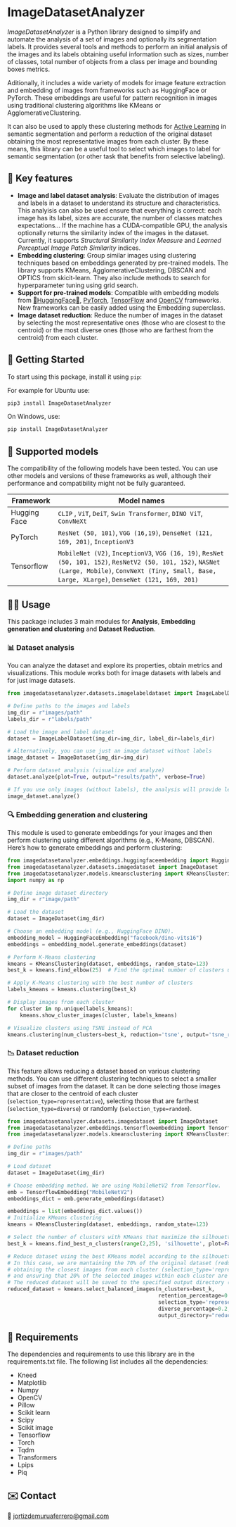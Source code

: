 # ImageDatasetAnalyzer

*ImageDatasetAnalyzer* is a Python library designed to simplify and automate the analysis of a set of images and optionally its segmentation labels. It provides several tools and methods to perform an initial analysis of the images and its labels obtaining useful information such as sizes, number of classes, total number of objects from a class per image and bounding boxes metrics. 

Aditionally, it includes a wide variety of models for image feature extraction and embedding of images from frameworks such as HuggingFace or PyTorch. These embeddings are useful for pattern recognition in images using traditional clustering algorithms like KMeans or AgglomerativeClustering. 

It can also be used to apply these clustering methods for [Active Learning](https://en.wikipedia.org/wiki/Active_learning_(machine_learning)) in semantic segmentation and perform a reduction of the original dataset obtaining the most representative images from each cluster. By these means, this library can be a useful tool to select which images to label for semantic segmentation (or other task that benefits from selective labeling).

## 🔧 Key features

* **Image and label dataset analysis**: Evaluate the distribution of images and labels in a dataset to understand its structure and characteristics. This analyisis can also be used ensure that everything is correct: each image has its label, sizes are accurate, the number of classes matches expectations... If the machine has a CUDA-compatible GPU, the analysis optionally returns the similarity index of the images in the dataset. Currently, it supports *Structural Similarity Index Measure* and *Learned Perceptual Image Patch Similarity* indices.
* **Embedding clustering**: Group similar images using clustering techniques based on embeddings generated by pre-trained models. The library supports KMeans, AgglomerativeClustering, DBSCAN and OPTICS from skicit-learn. They also include methods to search for hyperparameter tuning using grid search.
* **Support for pre-trained models**: Compatible with embedding models from [🤗HuggingFace🤗](https://huggingface.co/), [PyTorch](https://pytorch.org/), [TensorFlow](https://www.tensorflow.org/) and [OpenCV](https://opencv.org/) frameworks. New frameworks can be easily added using the Embedding superclass.
* **Image dataset reduction**: Reduce the number of images in the dataset by selecting the most representative ones (those who are closest to the centroid) or the most diverse ones (those who are farthest from the centroid) from each cluster.   

## 🚀 Getting Started

To start using this package, install it using `pip`:

For example for Ubuntu use:
```bash
pip3 install ImageDatasetAnalyzer
```

On Windows, use:
```bash
pip install ImageDatasetAnalyzer
```

## 🤖 Supported models

The compatibility of the following models have been tested. You can use other models and versions of these frameworks as well, although their performance and compatibility might not be fully guaranteed.

| Framework     | Model names     |   
|--------------------------|---------------------|
| Hugging Face             | ``CLIP`` , ``ViT``, ``DeiT``,   ``Swin Transformer``,  ``DINO ViT``, ``ConvNeXt``   | 
| PyTorch                  | ``ResNet (50, 101)``, ``VGG (16,19)``, ``DenseNet (121, 169, 201)``, ``InceptionV3``       | 
| Tensorflow               | ``MobileNet (V2)``, ``InceptionV3``, ``VGG (16, 19)``, ``ResNet (50, 101, 152)``,  ``ResNetV2 (50, 101, 152)``, ``NASNet (Large, Mobile)``, ``ConvNeXt (Tiny, Small, Base, Large, XLarge)``, ``DenseNet (121, 169, 201)`` | 

## 👩‍💻 Usage
This package includes 3 main modules for **Analysis**, **Embedding generation and clustering** and **Dataset Reduction**.

### 📊 Dataset analysis
You can analyze the dataset and explore its properties, obtain metrics and visualizations. This module works both for image datasets with labels and for just image datasets.

```python
from imagedatasetanalyzer.datasets.imagelabeldataset import ImageLabelDataset

# Define paths to the images and labels
img_dir = r"images/path"
labels_dir = r"labels/path"

# Load the image and label dataset
dataset = ImageLabelDataset(img_dir=img_dir, label_dir=labels_dir)

# Alternatively, you can use just an image dataset without labels
image_dataset = ImageDataset(img_dir=img_dir)

# Perform dataset analysis (visualize and analyze)
dataset.analyze(plot=True, output="results/path", verbose=True)

# If you use only images (without labels), the analysis will provide less information
image_dataset.analyze()
```

### 🔍 Embedding generation and clustering
This module is used to generate embeddings for your images and then perform clustering using different algorithms (e.g., K-Means, DBSCAN). Here’s how to generate embeddings and perform clustering:

```python
from imagedatasetanalyzer.embeddings.huggingfaceembedding import HuggingFaceEmbedding
from imagedatasetanalyzer.datasets.imagedataset import ImageDataset
from imagedatasetanalyzer.models.kmeansclustering import KMeansClustering
import numpy as np

# Define image dataset directory
img_dir = r"image/path"

# Load the dataset
dataset = ImageDataset(img_dir)

# Choose an embedding model (e.g., HuggingFace DINO).
embedding_model = HuggingFaceEmbedding("facebook/dino-vits16")
embeddings = embedding_model.generate_embeddings(dataset)

# Perform K-Means clustering
kmeans = KMeansClustering(dataset, embeddings, random_state=123)
best_k = kmeans.find_elbow(25)  # Find the optimal number of clusters using the elbow method

# Apply K-Means clustering with the best number of clusters
labels_kmeans = kmeans.clustering(best_k)

# Display images from each cluster
for cluster in np.unique(labels_kmeans):
    kmeans.show_cluster_images(cluster, labels_kmeans)

# Visualize clusters using TSNE instead of PCA
kmeans.clustering(num_clusters=best_k, reduction='tsne', output='tsne_reduction')
```

### 📉 Dataset reduction 
This feature allows reducing a dataset based on various clustering methods. You can use different clustering techniques to select a smaller subset of images from the dataset. It can be done selecting those images that are closer to the centroid of each cluster (```selection_type=representative```), selecting those that are farthest (```selection_type=diverse```) or randomly (```selection_type=random```).

```python
from imagedatasetanalyzer.datasets.imagedataset import ImageDataset
from imagedatasetanalyzer.embeddings.tensorflowembedding import TensorflowEmbedding
from imagedatasetanalyzer.models.kmeansclustering import KMeansClustering

# Define paths
img_dir = r"images/path"

# Load dataset
dataset = ImageDataset(img_dir)

# Choose embedding method. We are using MobileNetV2 from Tensorflow.
emb = TensorflowEmbedding("MobileNetV2")
embeddings_dict = emb.generate_embeddings(dataset)

embeddings = list(embeddings_dict.values())
# Initialize KMeans clustering
kmeans = KMeansClustering(dataset, embeddings, random_state=123)

# Select the number of clusters with KMeans that maximize the silhouette score.
best_k = kmeans.find_best_n_clusters(range(2,25), 'silhouette', plot=False)

# Reduce dataset using the best KMeans model according to the silhouette score. 
# In this case, we are mantaining the 70% of the original dataset (reduction=0.7), 
# obtaining the closest images from each cluster (selection_type='representative') 
# and ensuring that 20% of the selected images within each cluster are diverse (diverse_percentage=0.2).
# The reduced dataset will be saved to the specified output directory ("reduced/dataset/path")
reduced_dataset = kmeans.select_balanced_images(n_clusters=best_k, 
                                                retention_percentage=0.7, 
                                                selection_type='representative', 
                                                diverse_percentage=0.2, 
                                                output_directory="reduced/dataset/path")
```

## 🧰 Requirements

The dependencies and requirements to use this library are in the requirements.txt file. The following list includes all the dependencies:

* Kneed 
* Matplotlib 
* Numpy
* OpenCV
* Pillow
* Scikit learn
* Scipy
* Scikit image
* Tensorflow
* Torch
* Tqdm
* Transformers
* Lpips
* Piq

## ✉️ Contact 

📧 jortizdemuruaferrero@gmail.com